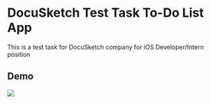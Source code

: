 # DocuSketch Test Task To-Do List App
This is a test task for DocuSketch company for iOS Developer/Intern position

## Demo
![](https://github.com/akhmetpekov/DocuSketchTestTask/blob/main/preview/projectDemo.gif)
